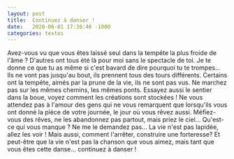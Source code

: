 ```yaml
---
layout: post
title:  Continuez à danser !
date:   2020-06-01 17:38:46 -1000
categories: textes
---
```

Avez-vous vu que vous êtes laissé seul dans la tempête la plus froide de l'âme ?
D'autres ont tous été là pour moi sans le spectacle de toi. Je te donne ce que tu as même si c'est bavard de dire pourquoi tu te trompes... Ils ne vont pas jusqu'au bout, ils prennent tous des tours différents. Certains ont la tempête, aimés par la prune de la vie, ils ne sont pas vus. Ne marchez pas sur les mêmes chemins, les mêmes ponts. Essayez aussi le sentier dans la boue, voyez comment les créations sont stockées ! Ne vous attendez pas à l'amour des gens qui ne vous remarquent que lorsqu'ils vous ont donné la pièce de votre journée, le jour où vous rêvez aussi. Méfiez-vous des rêves, ne les abandonnez pas partout, mais priez le ciel... Qu'est-ce qui vous manque ? Ne me le demandez pas... La vie n'est pas lapidée, allez les voir ! Mais aussi, comment l'arrêter, construire une forteresse? Et peut-être que la vie n'est pas la chanson que vous aimez, mais tant que vous êtes cette danse... continuez à danser !
